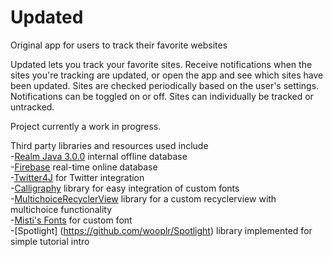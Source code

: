 # Updated
Original app for users to track their favorite websites

Updated lets you track your favorite sites. Receive notifications when the sites you're tracking are updated, or open the app and see which sites have been updated. Sites are checked periodically based on the user's settings. Notifications can be toggled on or off. Sites can individually be tracked or untracked.   

Project currently a work in progress. 

Third party libraries and resources used include <br>
-[Realm Java 3.0.0](https://realm.io/) internal offline database <br>
-[Firebase](https://firebase.google.com/) real-time online database <br>
-[Twitter4J](http://twitter4j.org/) for Twitter integration<br>
-[Calligraphy](https://github.com/chrisjenx/Calligraphy) library for easy integration of custom fonts <br>
-[MultichoiceRecyclerView](https://github.com/dvdciri/MultiChoiceRecyclerView) library for a custom recyclerview with multichoice functionality <br>
-[Misti's Fonts](http://www.mistifonts.com) for custom font <br>
-[Spotlight] (https://github.com/wooplr/Spotlight) library implemented for simple tutorial intro
